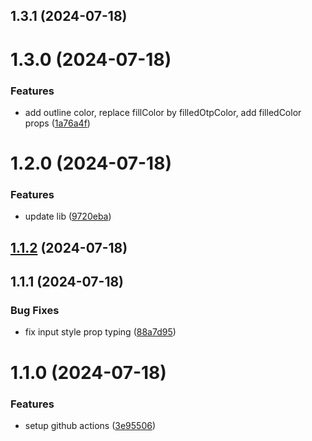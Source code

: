 

## 1.3.1 (2024-07-18)

# 1.3.0 (2024-07-18)


### Features

* add outline color, replace fillColor by filledOtpColor, add filledColor props ([1a76a4f](https://github.com/mustapha-ghlissi/react-native-otp/commit/1a76a4f12c5a89c6ef83dce3fb84af486332b8c3))

# 1.2.0 (2024-07-18)


### Features

* update lib ([9720eba](https://github.com/mustapha-ghlissi/react-native-otp/commit/9720eba13421263034d2567865ddfc0c7c4ba3c3))

## [1.1.2](https://github.com/mustapha-ghlissi/react-native-otp/compare/v1.1.1...v1.1.2) (2024-07-18)

## 1.1.1 (2024-07-18)


### Bug Fixes

* fix input style prop typing ([88a7d95](https://github.com/mustapha-ghlissi/react-native-otp/commit/88a7d9552460078d8a3aebc9f8727e2f29d30296))

# 1.1.0 (2024-07-18)


### Features

* setup github actions ([3e95506](https://github.com/mustapha-ghlissi/react-native-otp/commit/3e955069d5c6d4305a36e3e71a562418c7069b56))
